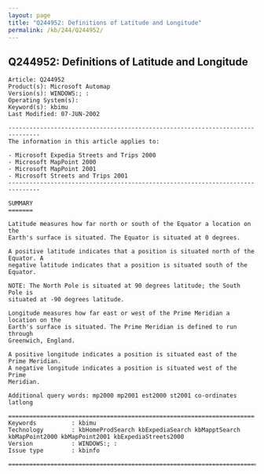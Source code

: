 ```yaml
---
layout: page
title: "Q244952: Definitions of Latitude and Longitude"
permalink: /kb/244/Q244952/
---
```


## Q244952: Definitions of Latitude and Longitude

	Article: Q244952
	Product(s): Microsoft Automap
	Version(s): WINDOWS:; :
	Operating System(s): 
	Keyword(s): kbimu
	Last Modified: 07-JUN-2002
	
	-------------------------------------------------------------------------------
	The information in this article applies to:
	
	- Microsoft Expedia Streets and Trips 2000 
	- Microsoft MapPoint 2000 
	- Microsoft MapPoint 2001 
	- Microsoft Streets and Trips 2001 
	-------------------------------------------------------------------------------
	
	SUMMARY
	=======
	
	Latitude measures how far north or south of the Equator a location on the
	Earth's surface is situated. The Equator is situated at 0 degrees.
	
	A positive latitude indicates that a position is situated north of the Equator. A
	negative latitude indicates that a position is situated south of the Equator.
	
	NOTE: The North Pole is situated at 90 degrees latitude; the South Pole is
	situated at -90 degrees latitude.
	
	Longitude measures how far east or west of the Prime Meridian a location on the
	Earth's surface is situated. The Prime Meridian is defined to run through
	Greenwich, England.
	
	A positive longitude indicates a position is situated east of the Prime Meridian.
	A negative longitude indicates a position is situated west of the Prime
	Meridian.
	
	Additional query words: mp2000 mp2001 est2000 st2001 co-ordinates latlong
	
	======================================================================
	Keywords          : kbimu 
	Technology        : kbHomeProdSearch kbExpediaSearch kbMapptSearch kbMapPoint2000 kbMapPoint2001 kbExpediaStreets2000
	Version           : WINDOWS:; :
	Issue type        : kbinfo
	
	=============================================================================
	
